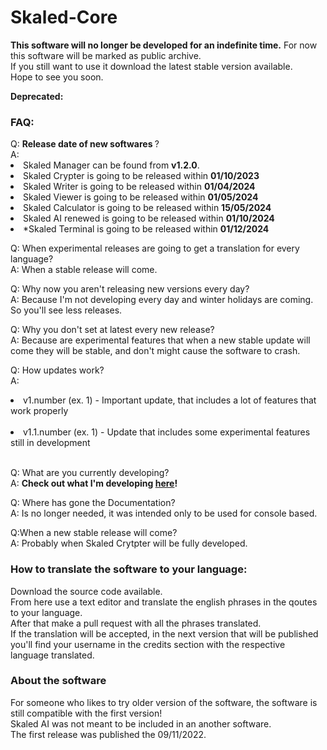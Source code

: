 # Skaled-Core

<b>This software will no longer be developed for an indefinite time.</b> For now this software will be marked as public archive. <br>
If you still want to use it download the latest stable version available. <br>
Hope to see you soon.

 <b> Deprecated:</b> <br>
<h3>FAQ:</h3>
Q: <b>Release date of new softwares </b>? <br>
A:
<li>Skaled Manager can be found from <b>v1.2.0</b>.</li>
<li>Skaled Crypter is going to be released within <b>01/10/2023</b></li>
<li>Skaled Writer is going to be released within <b>01/04/2024</b></li>
<li>Skaled Viewer is going to be released within <b>01/05/2024</b></li>
<li>Skaled Calculator is going to be released within <b>15/05/2024</b></li>
<li>Skaled AI renewed is going to be released within <b>01/10/2024</b></li>
<li>*Skaled Terminal is going to be released within <b>01/12/2024</b></li>

Q: When experimental releases are going to get a translation for every language? <br>
A: When a stable release will come.

Q: Why now you aren't releasing new versions every day? <br>
A: Because I'm not developing every day and winter holidays are coming. So you'll see less releases.

Q: Why you don't set at latest every new release? <br>
A: Because are experimental features that when a new stable update will come they will be stable, and don't might cause the software to crash.

Q: How updates work? <br>
A:
 <li>v1.number (ex. 1) - Important update, that includes a lot of features that work properly</li> <br>
 <li>v1.1.number (ex. 1) - Update that includes some experimental features still in development</li> <br>

Q: What are you currently developing? <br>
A: <b>Check out what I'm developing [here](https://trello.com/b/08H6V1DG/skaled-core)! </b>

Q: Where has gone the Documentation?<br>
A: Is no longer needed, it was intended only to be used for console based.

Q:When a new stable release will come? <br>
A: Probably when Skaled Crytpter will be fully developed.

<h3>How to translate the software to your language: </h3>
Download the source code available. <br>
From here use a text editor and translate the english phrases in the qoutes to your language. <br>
After that make a pull request with all the phrases translated. <br>
If the translation will be accepted, in the next version that will be published you'll find your username in the credits section with the respective language translated.

<h3>About the software</h3>
For someone who likes to try older version of the software, the software is still compatible with the first version! <br>
Skaled AI was not meant to be included in an another software. <br>
The first release was published the 09/11/2022.
